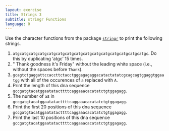 ```yaml
---
layout: exercise
title: Strings 3
subtitle: stringr Functions
language: R
---
```


Use the character functions from the package [`stringr`](http://cran.r-project.org/web/packages/stringr/stringr.pdf) to print the following strings.


1.  `atgcatgcatgcatgcatgcatgcatgcatgcatgcatgcatgcatgcatgcatgcatgc`. 
    Do this by duplicating ‘atgc’ 15 times.
2.  "    Thank goodness it's Friday" without the leading white space
    (i.e., without the spaces before `Thank`).
3.  `gcagtctgaggattccaccttctacctgggagagaggacatactatatcgcagcagtggaggtggaatgg`
    with all of the occurences of `a` replaced with `A`.
4.  Print the length of this dna sequence `gccgatgtacatggaatatacttttcaggaaacacatatctgtggagagg`.
5.  The number of `a`s in `gccgatgtacatggaatatacttttcaggaaacacatatctgtggagagg`.
6.  Print the first 20 positions of this dna sequence `gccgatgtacatggaatatacttttcaggaaacacatatctgtggagagg`.
7.  Print the last 10 positions of this dna sequence `gccgatgtacatggaatatacttttcaggaaacacatatctgtggagagg`.

